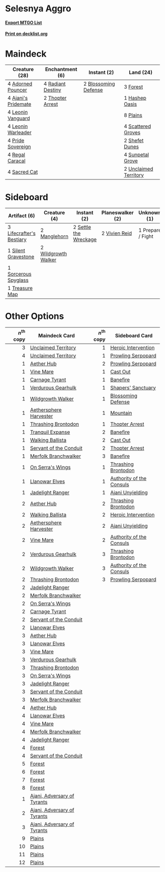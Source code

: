 # Selesnya Aggro

#### [Export MTGO List](../collection/Selesnya%20Aggro/Selesnya%20Aggro.txt)
#### [Print on decklist.org](http://decklist.org/?deckmain=4%09Adorned%20Pouncer%0A4%09Ajani's%20Pridemate%0A2%09Blossoming%20Defense%0A3%09Forest%0A1%09Hashep%20Oasis%0A4%09Leonin%20Vanguard%0A4%09Leonin%20Warleader%0A8%09Plains%0A4%09Pride%20Sovereign%0A4%09Radiant%20Destiny%0A4%09Regal%20Caracal%0A4%09Sacred%20Cat%0A4%09Scattered%20Groves%0A2%09Shefet%20Dunes%0A4%09Sunpetal%20Grove%0A2%09Thopter%20Arrest%0A2%09Unclaimed%20Territory&deckside=3%09Lifecrafter's%20Bestiary%0A2%09Manglehorn%0A1%09Prepare%20/%20Fight%0A2%09Settle%20the%20Wreckage%0A1%09Silent%20Gravestone%0A1%09Sorcerous%20Spyglass%0A1%09Treasure%20Map%0A2%09Vivien%20Reid%0A2%09Wildgrowth%20Walker)
# Maindeck

|                                        Creature (28)                                         |                                      Enchantment (6)                                       |                                          Instant (2)                                          |                                           Land (24)                                            |
|----------------------------------------------------------------------------------------------|--------------------------------------------------------------------------------------------|-----------------------------------------------------------------------------------------------|------------------------------------------------------------------------------------------------|
|4 [Adorned Pouncer](http://gatherer.wizards.com/Pages/Card/Details.aspx?multiverseid=430691)  |4 [Radiant Destiny](http://gatherer.wizards.com/Pages/Card/Details.aspx?multiverseid=439675)|2 [Blossoming Defense](http://gatherer.wizards.com/Pages/Card/Details.aspx?multiverseid=417719)|3 [Forest](http://gatherer.wizards.com/Pages/Card/Details.aspx?multiverseid=439605)             |
|4 [Ajani's Pridemate](http://gatherer.wizards.com/Pages/Card/Details.aspx?multiverseid=438571)|2 [Thopter Arrest](http://gatherer.wizards.com/Pages/Card/Details.aspx?multiverseid=423692) |                                                                                               |1 [Hashep Oasis](http://gatherer.wizards.com/Pages/Card/Details.aspx?multiverseid=430866)       |
|4 [Leonin Vanguard](http://gatherer.wizards.com/Pages/Card/Details.aspx?multiverseid=447158)  |                                                                                            |                                                                                               |8 [Plains](http://gatherer.wizards.com/Pages/Card/Details.aspx?multiverseid=439601)             |
|4 [Leonin Warleader](http://gatherer.wizards.com/Pages/Card/Details.aspx?multiverseid=447159) |                                                                                            |                                                                                               |4 [Scattered Groves](http://gatherer.wizards.com/Pages/Card/Details.aspx?multiverseid=426949)   |
|4 [Pride Sovereign](http://gatherer.wizards.com/Pages/Card/Details.aspx?multiverseid=430815)  |                                                                                            |                                                                                               |2 [Shefet Dunes](http://gatherer.wizards.com/Pages/Card/Details.aspx?multiverseid=430872)       |
|4 [Regal Caracal](http://gatherer.wizards.com/Pages/Card/Details.aspx?multiverseid=426726)    |                                                                                            |                                                                                               |4 [Sunpetal Grove](http://gatherer.wizards.com/Pages/Card/Details.aspx?multiverseid=420946)     |
|4 [Sacred Cat](http://gatherer.wizards.com/Pages/Card/Details.aspx?multiverseid=426729)       |                                                                                            |                                                                                               |2 [Unclaimed Territory](http://gatherer.wizards.com/Pages/Card/Details.aspx?multiverseid=435419)|


# Sideboard

|                                           Artifact (6)                                            |                                         Creature (4)                                         |                                          Instant (2)                                           |                                    Planeswalker (2)                                    |   Unknown (1)   |
|---------------------------------------------------------------------------------------------------|----------------------------------------------------------------------------------------------|------------------------------------------------------------------------------------------------|----------------------------------------------------------------------------------------|-----------------|
|3 [Lifecrafter's Bestiary](http://gatherer.wizards.com/Pages/Card/Details.aspx?multiverseid=423829)|2 [Manglehorn](http://gatherer.wizards.com/Pages/Card/Details.aspx?multiverseid=426877)       |2 [Settle the Wreckage](http://gatherer.wizards.com/Pages/Card/Details.aspx?multiverseid=435186)|2 [Vivien Reid](http://gatherer.wizards.com/Pages/Card/Details.aspx?multiverseid=447344)|1 Prepare / Fight|
|1 [Silent Gravestone](http://gatherer.wizards.com/Pages/Card/Details.aspx?multiverseid=439846)     |2 [Wildgrowth Walker](http://gatherer.wizards.com/Pages/Card/Details.aspx?multiverseid=435372)|                                                                                                |                                                                                        |                 |
|1 [Sorcerous Spyglass](http://gatherer.wizards.com/Pages/Card/Details.aspx?multiverseid=435407)    |                                                                                              |                                                                                                |                                                                                        |                 |
|1 [Treasure Map](http://gatherer.wizards.com/Pages/Card/Details.aspx?multiverseid=435410)          |                                                                                              |                                                                                                |                                                                                        |                 |


# Other Options

|*n*<sup>th</sup> copy|                                            Maindeck Card                                             |*n*<sup>th</sup> copy|                                          Sideboard Card                                           |
|--------------------:|------------------------------------------------------------------------------------------------------|--------------------:|---------------------------------------------------------------------------------------------------|
|                    3|[Unclaimed Territory](http://gatherer.wizards.com/Pages/Card/Details.aspx?multiverseid=435419)        |                    1|[Heroic Intervention](http://gatherer.wizards.com/Pages/Card/Details.aspx?multiverseid=423776)     |
|                    4|[Unclaimed Territory](http://gatherer.wizards.com/Pages/Card/Details.aspx?multiverseid=435419)        |                    1|[Prowling Serpopard](http://gatherer.wizards.com/Pages/Card/Details.aspx?multiverseid=426882)      |
|                    1|[Aether Hub](http://gatherer.wizards.com/Pages/Card/Details.aspx?multiverseid=417815)                 |                    2|[Prowling Serpopard](http://gatherer.wizards.com/Pages/Card/Details.aspx?multiverseid=426882)      |
|                    1|[Vine Mare](http://gatherer.wizards.com/Pages/Card/Details.aspx?multiverseid=447343)                  |                    1|[Cast Out](http://gatherer.wizards.com/Pages/Card/Details.aspx?multiverseid=426710)                |
|                    1|[Carnage Tyrant](http://gatherer.wizards.com/Pages/Card/Details.aspx?multiverseid=435334)             |                    1|[Banefire](http://gatherer.wizards.com/Pages/Card/Details.aspx?multiverseid=397676)                |
|                    1|[Verdurous Gearhulk](http://gatherer.wizards.com/Pages/Card/Details.aspx?multiverseid=420592)         |                    1|[Shapers' Sanctuary](http://gatherer.wizards.com/Pages/Card/Details.aspx?multiverseid=435362)      |
|                    1|[Wildgrowth Walker](http://gatherer.wizards.com/Pages/Card/Details.aspx?multiverseid=435372)          |                    1|[Blossoming Defense](http://gatherer.wizards.com/Pages/Card/Details.aspx?multiverseid=417719)      |
|                    1|[Aethersphere Harvester](http://gatherer.wizards.com/Pages/Card/Details.aspx?multiverseid=423809)     |                    1|[Mountain](http://gatherer.wizards.com/Pages/Card/Details.aspx?multiverseid=439604)                |
|                    1|[Thrashing Brontodon](http://gatherer.wizards.com/Pages/Card/Details.aspx?multiverseid=439805)        |                    1|[Thopter Arrest](http://gatherer.wizards.com/Pages/Card/Details.aspx?multiverseid=423692)          |
|                    1|[Tranquil Expanse](http://gatherer.wizards.com/Pages/Card/Details.aspx?multiverseid=433218)           |                    2|[Banefire](http://gatherer.wizards.com/Pages/Card/Details.aspx?multiverseid=397676)                |
|                    1|[Walking Ballista](http://gatherer.wizards.com/Pages/Card/Details.aspx?multiverseid=423848)           |                    2|[Cast Out](http://gatherer.wizards.com/Pages/Card/Details.aspx?multiverseid=426710)                |
|                    1|[Servant of the Conduit](http://gatherer.wizards.com/Pages/Card/Details.aspx?multiverseid=417742)     |                    2|[Thopter Arrest](http://gatherer.wizards.com/Pages/Card/Details.aspx?multiverseid=423692)          |
|                    1|[Merfolk Branchwalker](http://gatherer.wizards.com/Pages/Card/Details.aspx?multiverseid=435353)       |                    3|[Banefire](http://gatherer.wizards.com/Pages/Card/Details.aspx?multiverseid=397676)                |
|                    1|[On Serra's Wings](http://gatherer.wizards.com/Pages/Card/Details.aspx?multiverseid=442916)           |                    1|[Thrashing Brontodon](http://gatherer.wizards.com/Pages/Card/Details.aspx?multiverseid=439805)     |
|                    1|[Llanowar Elves](http://gatherer.wizards.com/Pages/Card/Details.aspx?multiverseid=413717)             |                    1|[Authority of the Consuls](http://gatherer.wizards.com/Pages/Card/Details.aspx?multiverseid=417578)|
|                    1|[Jadelight Ranger](http://gatherer.wizards.com/Pages/Card/Details.aspx?multiverseid=439793)           |                    1|[Ajani Unyielding](http://gatherer.wizards.com/Pages/Card/Details.aspx?multiverseid=423794)        |
|                    2|[Aether Hub](http://gatherer.wizards.com/Pages/Card/Details.aspx?multiverseid=417815)                 |                    2|[Thrashing Brontodon](http://gatherer.wizards.com/Pages/Card/Details.aspx?multiverseid=439805)     |
|                    2|[Walking Ballista](http://gatherer.wizards.com/Pages/Card/Details.aspx?multiverseid=423848)           |                    2|[Heroic Intervention](http://gatherer.wizards.com/Pages/Card/Details.aspx?multiverseid=423776)     |
|                    2|[Aethersphere Harvester](http://gatherer.wizards.com/Pages/Card/Details.aspx?multiverseid=423809)     |                    2|[Ajani Unyielding](http://gatherer.wizards.com/Pages/Card/Details.aspx?multiverseid=423794)        |
|                    2|[Vine Mare](http://gatherer.wizards.com/Pages/Card/Details.aspx?multiverseid=447343)                  |                    2|[Authority of the Consuls](http://gatherer.wizards.com/Pages/Card/Details.aspx?multiverseid=417578)|
|                    2|[Verdurous Gearhulk](http://gatherer.wizards.com/Pages/Card/Details.aspx?multiverseid=420592)         |                    3|[Thrashing Brontodon](http://gatherer.wizards.com/Pages/Card/Details.aspx?multiverseid=439805)     |
|                    2|[Wildgrowth Walker](http://gatherer.wizards.com/Pages/Card/Details.aspx?multiverseid=435372)          |                    3|[Authority of the Consuls](http://gatherer.wizards.com/Pages/Card/Details.aspx?multiverseid=417578)|
|                    2|[Thrashing Brontodon](http://gatherer.wizards.com/Pages/Card/Details.aspx?multiverseid=439805)        |                    3|[Prowling Serpopard](http://gatherer.wizards.com/Pages/Card/Details.aspx?multiverseid=426882)      |
|                    2|[Jadelight Ranger](http://gatherer.wizards.com/Pages/Card/Details.aspx?multiverseid=439793)           |                     |                                                                                                   |
|                    2|[Merfolk Branchwalker](http://gatherer.wizards.com/Pages/Card/Details.aspx?multiverseid=435353)       |                     |                                                                                                   |
|                    2|[On Serra's Wings](http://gatherer.wizards.com/Pages/Card/Details.aspx?multiverseid=442916)           |                     |                                                                                                   |
|                    2|[Carnage Tyrant](http://gatherer.wizards.com/Pages/Card/Details.aspx?multiverseid=435334)             |                     |                                                                                                   |
|                    2|[Servant of the Conduit](http://gatherer.wizards.com/Pages/Card/Details.aspx?multiverseid=417742)     |                     |                                                                                                   |
|                    2|[Llanowar Elves](http://gatherer.wizards.com/Pages/Card/Details.aspx?multiverseid=413717)             |                     |                                                                                                   |
|                    3|[Aether Hub](http://gatherer.wizards.com/Pages/Card/Details.aspx?multiverseid=417815)                 |                     |                                                                                                   |
|                    3|[Llanowar Elves](http://gatherer.wizards.com/Pages/Card/Details.aspx?multiverseid=413717)             |                     |                                                                                                   |
|                    3|[Vine Mare](http://gatherer.wizards.com/Pages/Card/Details.aspx?multiverseid=447343)                  |                     |                                                                                                   |
|                    3|[Verdurous Gearhulk](http://gatherer.wizards.com/Pages/Card/Details.aspx?multiverseid=420592)         |                     |                                                                                                   |
|                    3|[Thrashing Brontodon](http://gatherer.wizards.com/Pages/Card/Details.aspx?multiverseid=439805)        |                     |                                                                                                   |
|                    3|[On Serra's Wings](http://gatherer.wizards.com/Pages/Card/Details.aspx?multiverseid=442916)           |                     |                                                                                                   |
|                    3|[Jadelight Ranger](http://gatherer.wizards.com/Pages/Card/Details.aspx?multiverseid=439793)           |                     |                                                                                                   |
|                    3|[Servant of the Conduit](http://gatherer.wizards.com/Pages/Card/Details.aspx?multiverseid=417742)     |                     |                                                                                                   |
|                    3|[Merfolk Branchwalker](http://gatherer.wizards.com/Pages/Card/Details.aspx?multiverseid=435353)       |                     |                                                                                                   |
|                    4|[Aether Hub](http://gatherer.wizards.com/Pages/Card/Details.aspx?multiverseid=417815)                 |                     |                                                                                                   |
|                    4|[Llanowar Elves](http://gatherer.wizards.com/Pages/Card/Details.aspx?multiverseid=413717)             |                     |                                                                                                   |
|                    4|[Vine Mare](http://gatherer.wizards.com/Pages/Card/Details.aspx?multiverseid=447343)                  |                     |                                                                                                   |
|                    4|[Merfolk Branchwalker](http://gatherer.wizards.com/Pages/Card/Details.aspx?multiverseid=435353)       |                     |                                                                                                   |
|                    4|[Jadelight Ranger](http://gatherer.wizards.com/Pages/Card/Details.aspx?multiverseid=439793)           |                     |                                                                                                   |
|                    4|[Forest](http://gatherer.wizards.com/Pages/Card/Details.aspx?multiverseid=439605)                     |                     |                                                                                                   |
|                    4|[Servant of the Conduit](http://gatherer.wizards.com/Pages/Card/Details.aspx?multiverseid=417742)     |                     |                                                                                                   |
|                    5|[Forest](http://gatherer.wizards.com/Pages/Card/Details.aspx?multiverseid=439605)                     |                     |                                                                                                   |
|                    6|[Forest](http://gatherer.wizards.com/Pages/Card/Details.aspx?multiverseid=439605)                     |                     |                                                                                                   |
|                    7|[Forest](http://gatherer.wizards.com/Pages/Card/Details.aspx?multiverseid=439605)                     |                     |                                                                                                   |
|                    8|[Forest](http://gatherer.wizards.com/Pages/Card/Details.aspx?multiverseid=439605)                     |                     |                                                                                                   |
|                    1|[Ajani, Adversary of Tyrants](http://gatherer.wizards.com/Pages/Card/Details.aspx?multiverseid=447139)|                     |                                                                                                   |
|                    2|[Ajani, Adversary of Tyrants](http://gatherer.wizards.com/Pages/Card/Details.aspx?multiverseid=447139)|                     |                                                                                                   |
|                    3|[Ajani, Adversary of Tyrants](http://gatherer.wizards.com/Pages/Card/Details.aspx?multiverseid=447139)|                     |                                                                                                   |
|                    9|[Plains](http://gatherer.wizards.com/Pages/Card/Details.aspx?multiverseid=439601)                     |                     |                                                                                                   |
|                   10|[Plains](http://gatherer.wizards.com/Pages/Card/Details.aspx?multiverseid=439601)                     |                     |                                                                                                   |
|                   11|[Plains](http://gatherer.wizards.com/Pages/Card/Details.aspx?multiverseid=439601)                     |                     |                                                                                                   |
|                   12|[Plains](http://gatherer.wizards.com/Pages/Card/Details.aspx?multiverseid=439601)                     |                     |                                                                                                   |


